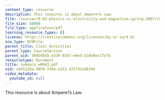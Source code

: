 ```yaml
---
content_type: resource
description: This resource is about Ampere?s Law.
file: /courses/8-02-physics-ii-electricity-and-magnetism-spring-2007/c845120ad059744ea312d72742ad6394_summary_w06d3.pdf
file_size: 58808
file_type: application/pdf
learning_resource_types: []
license: https://creativecommons.org/licenses/by-nc-sa/4.0/
ocw_type: OCWFile
parent_title: Class Activities
parent_type: CourseSection
parent_uid: 588b48d5-a339-0347-e6e5-b16b0ec1fe7b
resourcetype: Document
title: summary_w06d3.pdf
uid: c845120a-d059-744e-a312-d72742ad6394
video_metadata:
  youtube_id: null
---
```

This resource is about Ampere?s Law.